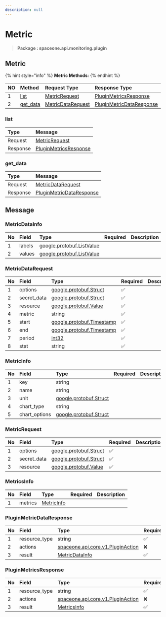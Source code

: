 ```yaml
---
description: null
---
```


# Metric

> **Package : spaceone.api.monitoring.plugin**

## Metric

{% hint style="info" %}
**Metric Methods:**
{% endhint %}

| NO | Method | Request Type | Response Type | Description |
| :--- | :--- | :--- | :--- | :--- |
| 1 | [list](metric.md#list) | [MetricRequest](metric.md#metricrequest) | [PluginMetricsResponse](metric.md#pluginmetricsresponse) |  |
| 2 | [get\_data](metric.md#get_data) | [MetricDataRequest](metric.md#metricdatarequest) | [PluginMetricDataResponse](metric.md#pluginmetricdataresponse) |  |

### list

| Type | Message |
| :--- | :--- |
| Request | [MetricRequest](metric.md#metricrequest) |
| Response | [PluginMetricsResponse](metric.md#pluginmetricsresponse) |

### get\_data

| Type | Message |
| :--- | :--- |
| Request | [MetricDataRequest](metric.md#metricdatarequest) |
| Response | [PluginMetricDataResponse](metric.md#pluginmetricdataresponse) |

## Message

### MetricDataInfo

| No | Field | Type | Required | Description |
| :--- | :--- | :--- | :--- | :--- |
| 1 | labels | [google.protobuf.ListValue](https://developers.google.com/protocol-buffers/docs/reference/overview) |  |  |
| 2 | values | [google.protobuf.ListValue](https://developers.google.com/protocol-buffers/docs/reference/overview) |  |  |

### MetricDataRequest

| No | Field | Type | Required | Description |
| :--- | :--- | :--- | :--- | :--- |
| 1 | options | [google.protobuf.Struct](https://github.com/protocolbuffers/protobuf/blob/master/src/google/protobuf/struct.proto) | ✅ |  |
| 2 | secret\_data | [google.protobuf.Struct](https://github.com/protocolbuffers/protobuf/blob/master/src/google/protobuf/struct.proto) | ✅ |  |
| 3 | resource | [google.protobuf.Value](https://developers.google.com/protocol-buffers/docs/reference/overview) | ✅ |  |
| 4 | metric | string | ✅ |  |
| 5 | start | [google.protobuf.Timestamp](https://github.com/protocolbuffers/protobuf/blob/master/src/google/protobuf/timestamp.proto) | ✅ |  |
| 6 | end | [google.protobuf.Timestamp](https://github.com/protocolbuffers/protobuf/blob/master/src/google/protobuf/timestamp.proto) | ✅ |  |
| 7 | period | [int32](https://github.com/protocolbuffers/protobuf/blob/master/src/google/protobuf/type.proto) | ✅ |  |
| 8 | stat | string | ✅ |  |

### MetricInfo

| No | Field | Type | Required | Description |
| :--- | :--- | :--- | :--- | :--- |
| 1 | key | string |  |  |
| 2 | name | string |  |  |
| 3 | unit | [google.protobuf.Struct](https://github.com/protocolbuffers/protobuf/blob/master/src/google/protobuf/struct.proto) |  |  |
| 4 | chart\_type | string |  |  |
| 5 | chart\_options | [google.protobuf.Struct](https://github.com/protocolbuffers/protobuf/blob/master/src/google/protobuf/struct.proto) |  |  |

### MetricRequest

| No | Field | Type | Required | Description |
| :--- | :--- | :--- | :--- | :--- |
| 1 | options | [google.protobuf.Struct](https://github.com/protocolbuffers/protobuf/blob/master/src/google/protobuf/struct.proto) | ✅ |  |
| 2 | secret\_data | [google.protobuf.Struct](https://github.com/protocolbuffers/protobuf/blob/master/src/google/protobuf/struct.proto) | ✅ |  |
| 3 | resource | [google.protobuf.Value](https://developers.google.com/protocol-buffers/docs/reference/overview) | ✅ |  |

### MetricsInfo

| No | Field | Type | Required | Description |
| :--- | :--- | :--- | :--- | :--- |
| 1 | metrics | [MetricInfo](metric.md#metricinfo) |  |  |

### PluginMetricDataResponse

| No | Field | Type | Required | Description |
| :--- | :--- | :--- | :--- | :--- |
| 1 | resource\_type | string | ✅ |  |
| 2 | actions | [spaceone.api.core.v1.PluginAction](../../core/v1/plugin.md##pluginaction) | ❌ |  |
| 3 | result | [MetricDataInfo](metric.md#metricdatainfo) | ✅ |  |

### PluginMetricsResponse

| No | Field | Type | Required | Description |
| :--- | :--- | :--- | :--- | :--- |
| 1 | resource\_type | string | ✅ |  |
| 2 | actions | [spaceone.api.core.v1.PluginAction](../../core/v1/plugin.md##pluginaction) | ❌ |  |
| 3 | result | [MetricsInfo](metric.md#metricsinfo) | ✅ |  |

